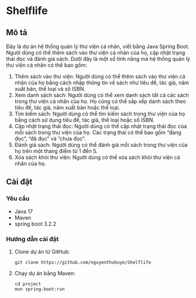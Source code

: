 # Shelflife

## Mô tả
Đây là dự án hệ thống quản lý thư viện cá nhân, viết bằng Java Spring Boot. Người dùng có thể thêm sách vào thư viện cá nhân của họ, cập nhật trạng thái đọc và đánh giá sách. 
Dưới đây là một số tính năng mà hệ thống quản lý thư viện cá nhân có thể bao gồm:
1.	Thêm sách vào thư viện: Người dùng có thể thêm sách vào thư viện cá nhân của họ bằng cách nhập thông tin về sách như tiêu đề, tác giả, năm xuất bản, thể loại và số ISBN.
2.	Xem danh sách sách: Người dùng có thể xem danh sách tất cả các sách trong thư viện cá nhân của họ. Họ cũng có thể sắp xếp danh sách theo tiêu đề, tác giả, năm xuất bản hoặc thể loại.
3.	Tìm kiếm sách: Người dùng có thể tìm kiếm sách trong thư viện của họ bằng cách sử dụng tiêu đề, tác giả, thể loại hoặc số ISBN.
4.	Cập nhật trạng thái đọc: Người dùng có thể cập nhật trạng thái đọc của mỗi sách trong thư viện của họ. Các trạng thái có thể bao gồm “đang đọc”, “đã đọc” và “chưa đọc”.
5.	Đánh giá sách: Người dùng có thể đánh giá mỗi sách trong thư viện của họ trên một thang điểm từ 1 đến 5.
6.	Xóa sách khỏi thư viện: Người dùng có thể xóa sách khỏi thư viện cá nhân của họ.

## Cài đặt

### Yêu cầu

- Java 17 
- Maven
- spring boot 3.2.2

### Hướng dẫn cài đặt

1. Clone dự án từ GitHub:
    ```
    git clone https://github.com/nguyenthuhuye/Shelflife
    ```
2. Chạy dự án bằng Maven:
    ```
    cd project
    mvn spring-boot:run
    ```

